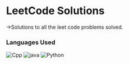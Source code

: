 # LeetCode Solutions
->Solutions to all the leet code problems solved.

### Languages Used
![Cpp](https://img.shields.io/badge/C%2B%2B-00599C?style=for-the-badge&logo=c%2B%2B&logoColor=white) ![java](https://img.shields.io/badge/Java-ED8B00?style=for-the-badge&logo=java&logoColor=white) ![Python](https://img.shields.io/badge/Python3-FFD43B?style=for-the-badge&logo=python&logoColor=blue)

